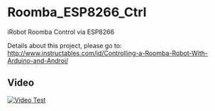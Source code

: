 # Roomba_ESP8266_Ctrl
iRobot Roomba Control via ESP8266

Details about this project, please go to:
http://www.instructables.com/id/Controlling-a-Roomba-Robot-With-Arduino-and-Androi/

## Video

[![Video Test](http://img.youtube.com/vi/IyVF716KxmY/0.jpg)](https://www.youtube.com/watch?v=IyVF716KxmY)

